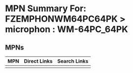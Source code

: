 



# MPN Summary For: FZEMPHONWM64PC64PK > microphon : WM-64PC_64PK

## MPNs
  

|MPN|Direct Links|Search Links|
| :--- | :--- | :--- |
||||
